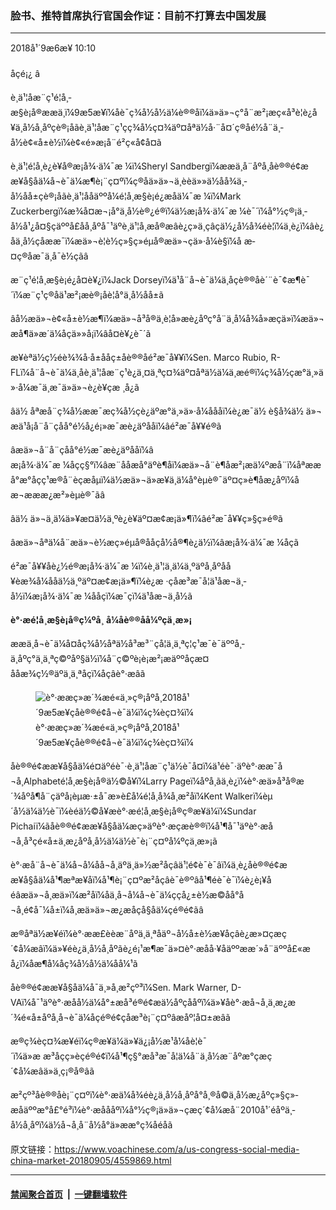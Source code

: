 ### 脸书、推特首席执行官国会作证：目前不打算去中国发展
------------------------

<div class="published">
 <span class="date" title="ä¸­å½æ¶é´">
  <time datetime="2018-09-06T10:10:02+08:00">
   2018å¹´9æ6æ¥ 10:10
  </time>
 </span>
</div>
<br/>
<div class="wsw">
 <span class="dateline">
  åçé¡¿ â
 </span>
 <p>
  è¸ä¹¦åæ¨ç¹é¦å¸­æ§è¡å®ææä¸ï¼9æ5æ¥ï¼åè¯ç¾å½å½ä¼è®®åï¼ä»ä»¬ç°å¨æ²¡æç«å³è¦è¿å¥ä¸­å½å¸åºçè®¡åãè¸ä¹¦åæ¨ç¹ç­ç¾å½ç¤¾äº¤åªä½å·¨å¤´ç®åé½å¨ä¸­å½è¢«å±è½ï¼è¢«é»æ¡å¨é²ç«å¢å¤ã
 </p>
 <p>
  è¸ä¹¦é¦å¸­è¿è¥å®æ¡å¾·ä¼¯æ ¼ï¼Sheryl Sandbergï¼ææä¸å¨åºå¸­åè®®é¢ææ¥å§åä¼å¬è¯ä¼æ¶è¡¨ç¤ºï¼ç®åä»ä»¬ä¸èèä»»ä½åå¾ä¸­å½åå±çè®¡åãè¸ä¹¦ååäººå¼é¦å¸­æ§è¡é¿æåä¼¯æ ¼ï¼Mark Zuckerbergï¼æ¾å¤æ¬¡å°ä¸­å½è®¿é®ï¼ä½æ¡å¾·ä¼¯æ ¼è¯´ï¼å°½ç®¡ä¸­å½å¹¿å¤§çäººå£åå¸åºå¯¹äºè¸ä¹¦å¸æå®æâè¿ç»ä¸çâçä½¿å½å¾éè¦ï¼ä¸è¿ï¼âè¿åä¸­å½çåææ¯ï¼æä»¬è¦è½ç»§ç»­éµå®æä»¬çä»·å¼è§ï¼å æ­¤ç®åæ¯ä¸å¯è½çãâ
 </p>
 <p>
  æ¨ç¹é¦å¸­æ§è¡é¿å¤è¥¿ï¼Jack Dorseyï¼ä¹å¨å¬è¯ä¼ä¸åç­è®®åè´¨è¯¢æ¶è¯´ï¼æ¨ç¹ç®åä¹æ²¡æè®¡åè¦å°ä¸­å½åå±ã
 </p>
 <p>
  âå½æä»¬è¢«å±è½æ¶ï¼æä»¬å³å®ä¸è¦å»æè¿åºç°å¨ä¸å¼å¾å»æçä»ï¼æä»¬æå¶ä»æ´ä¼åçä»»å¡ï¼âå¤è¥¿è¯´ã
 </p>
 <p>
  æ¥èªä½ç½éè¾¾å·å±ååç±åè®®åé²æ¯å¥¥ï¼Sen. Marco Rubio, R-FLï¼å¨å¬è¯ä¼ä¸åè¸ä¹¦åæ¨ç¹è¿ä¸¤ä¸ªç¤¾äº¤åªä½ä¼ä¸æé®ï¼ç¾å½çæ°ä¸»ä»·å¼æ¯ä¸æ¯ä»ä»¬è¿è¥çæ ¸å¿ã
 </p>
 <p>
  âä½ åªæå¨ç¾å½ææ¯æç¾å½çè¿äºæ°ä¸»ä»·å¼åååï¼è¿æ¯ä½ è§å¾ä½ ä»¬æä¹å¡å¨å¨çåå°é½å¿é¡»æ¯æè¿äºååï¼âé²æ¯å¥¥é®ã
 </p>
 <p>
  âæä»¬å¨å¨çåå°é½æ¯æè¿äºååï¼â æ¡å¾·ä¼¯æ ¼åç­ç§°ï¼âæ¨ååæå°äºè¶åï¼æä»¬å¨è¶åæ²¡æä¼ºæå¨ï¼åªææå°æ°åçç¹æ®å¨èçæåµï¼ä½æä»¬ä»æ¥ä¸ä¼å°èµè®¯äº¤ç»è¶åæ¿åºï¼åæ¬æææ¿æ²»èµè®¯ãâ
 </p>
 <p>
  âä½ ä»¬ä¸ä¼ä»¥æ­¤ä½ä¸ºè¿è¥äº¤æ¢æ¡ä»¶ï¼âé²æ¯å¥¥ç»§ç»­é®ã
 </p>
 <p>
  âæä»¬åªä¼å¨æä»¬è½æç»­éµå®ååçå½å®¶è¿ä½ï¼âæ¡å¾·ä¼¯æ ¼åç­ã
 </p>
 <p>
  é²æ¯å¥¥åè¿½é®æ¡å¾·ä¼¯æ ¼ï¼è¸ä¹¦ä¸ä¼ä¸ºäºå¸åºåå¥èæ¾å¼ååä½ä¸ºäº¤æ¢æ¡ä»¶ï¼è¿æ ·çåæ³æ¯å¦ä¹åæ¬ä¸­å½ï¼æ¡å¾·ä¼¯æ ¼ååç­ï¼æ¯çï¼ä¹åæ¬ä¸­å½ã
 </p>
 <p>
  <strong>
   è°·æ­é¦å¸­æ§è¡å®ç¼ºå¸­
  </strong>
  <strong>
   å¼åè®®åå¼ºçä¸æ»¡
  </strong>
 </p>
 <p>
  ææä¸å¬è¯ä¼å¤åç¾å½åªä½å³æ³¨çå¦ä¸ä¸ªç¦ç¹æ¯è¯äººå¸­ä¸åºç°ä¸ä¸ªç©ºåº§ä½ï¼å¨ç©ºè¡è¡æ²¡æäººåçæ¤å­åæ¾ç½®äºä¸ä¸ªåçï¼åçâè°·æ­âã
 </p>
 <div class="wsw__embed">
  <figure class="media-image js-media-expand">
   <div class="img-wrap">
    <div class="thumb">
     <img alt="è°·æ­æç»æ´¾æé«ä¸»ç®¡åºå¸­2018å¹´9æ5æ¥çåè®®é¢å¬è¯ä¼ï¼ç¾èç¤¾ï¼" src="https://gdb.voanews.com/42AE3E45-A1E9-463B-9097-A240ADED528A_w250_r1_s.jpg"/>
    </div>
    <span class="ico ico-fullscreen ico--media-expand ico--rounded">
    </span>
   </div>
   <figcaption>
    <span class="caption">
     è°·æ­æç»æ´¾æé«ä¸»ç®¡åºå¸­2018å¹´9æ5æ¥çåè®®é¢å¬è¯ä¼ï¼ç¾èç¤¾ï¼
    </span>
   </figcaption>
  </figure>
 </div>
 <p>
 </p>
 <p>
  åè®®é¢ææ¥å§åä¼é¤äºéè¯·è¸ä¹¦åæ¨ç¹ä½è¯å¤ï¼ä¹éè¯·äºè°·æ­æ¯å¬å¸Alphabeté¦å¸­æ§è¡å®ä½©å¥ï¼Larry Pageï¼åºå¸­ãä¸è¿ï¼è°·æ­ä»å³å®æ´¾åºå¶å¨çäºå¡èµæ·±å¯æ»è£å¼é¦å¸­å¾å¸æ²åï¼Kent Walkerï¼èµ´å½ä¼ä½è¯ï¼èéä½©å¥æè°·æ­é¦å¸­æ§è¡å®ç®æ¥ä¼ï¼Sundar Pichaiï¼ãåè®®é¢ææ¥å§åä¼æç»äºè°·æ­çæè®®ï¼å¹¶å¯¹äºè°·æ­å¬å¸å³ç­é«å±ä¸æ¿åºå¸­å½ä¼ä½è¯è¡¨ç¤ºå¼ºçä¸æ»¡ã
 </p>
 <p>
  è°·æ­å¨å¬è¯ä¼å¬å¼åå¬å¸äºä¸ä»½æ²åçâä¹¦é¢è¯è¯âï¼ä¸è¿åè®®é¢ææ¥å§åä¼å¹¶æªæ¥åï¼å¹¶è¡¨ç¤ºæ²åçâè¯è®ºâå¹¶éè¯è¯ï¼è¿è¡¥åéâæä»¬å¸æä»ï¼æ²åï¼åä¸å¬å¼å¬è¯ä¼çç­å¿±è½æ©åå°å¬å¸é¢å¯¼å±ï¼å¸æä»ä»¬æ¿æåç­å§åä¼çé®é¢ãâ
 </p>
 <p>
  æ®åªä½æ¥éï¼è°·æ­æ­£èèæ¨åºä¸ä¸ªåäº¬å½å±è½æ¥åçâè¿æ»¤çæç´¢å¼æâï¼ä»¥éè¿ä¸­å½å¸åºãè¿é¡¹æ¶æ¯ä»¤è°·æ­åå·¥åäººææ´»å¨äººå£«æå¿ï¼åæ¶å¼åç¾å½å½ä¼åå¼¹ã
 </p>
 <p>
  åè®®é¢ææ¥å§åä¼å¯ä¸»å¸­æ²çº³ï¼Sen. Mark Warner, D-VAï¼å¯¹äºè°·æ­åå½ä¼å°±æå³é®é¢æä½åºçååºï¼ä»¥åè°·æ­å¬å¸ä¸æ¿æ´¾é«å±åºå¸­å¬è¯ä¼åç­é®é¢çåæ³è¡¨ç¤ºâæåº¦å¤±æâã
 </p>
 <p>
  æ®ç¾èç¤¾æ¥éï¼ç®æ¥ä¼ä»¥ä¿¡å½æ¹å¼åè¦è¯´ï¼ä»æ æ³åç­ç»èçé®é¢ï¼å¹¶ç§°æå³æ¯å¦ä¼å¨ä¸­å½æ¨åºæ°çæç´¢å¼æâä»ä¸ç¡®å®âã
 </p>
 <p>
  æ²çº³åè®®åè¡¨ç¤ºï¼è°·æ­ä¼å¾éè¿ä¸­å½å¸åºå°å¸®å©ä¸­å½æ¿åºç»§ç»­æåäººæ°å£°é³ï¼è°·æ­åååºï¼å°½ç®¡ä»ä»¬çæç´¢å¼æå¨2010å¹´éåºä¸­å½å¸åºï¼ä½å¬å¸å¨å½å°ä»ææ°ç¾åéåã
 </p>
</div>

原文链接：https://www.voachinese.com/a/us-congress-social-media-china-market-20180905/4559869.html


------------------------
#### [禁闻聚合首页](https://github.com/gfw-breaker/banned-news/blob/master/README.md) &nbsp;|&nbsp;  [一键翻墙软件](https://github.com/gfw-breaker/nogfw/blob/master/README.md)